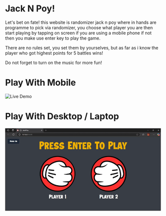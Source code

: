 # Jack N Poy!

Let's bet on fate! this website is randomizer jack n poy where in hands are programme to pick via randomizer, you choose what player you are then start playing by tapping on screen if you are using a mobile phone if not then you make use enter key to play the game. 

There are no rules set, you set them by yourselves, but as far as i know the player who got highest points for 5 battles wins!

Do not forget to turn on the music for more fun!

# Play With Mobile
![Live Demo](demo/JackNPoy.gif)

# Play With Desktop / Laptop
![Live Demo](demo/JackNPoyPc.gif)